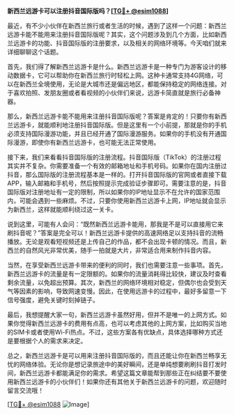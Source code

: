 **新西兰远游卡可以注册抖音国际版吗？[[TG💪+ @esim1088](https://t.me/s/esim1088)]**

最近，有不少小伙伴在新西兰旅行或者生活的时候，遇到了这样一个问题：新西兰远游卡能不能用来注册抖音国际版呢？其实，这个问题涉及到几个方面，比如新西兰远游卡的功能、抖音国际版的注册要求，以及相关的网络环境等。今天咱们就来详细聊聊这个话题。

首先，我们得了解新西兰远游卡是什么。新西兰远游卡是一种专门为游客设计的移动数据卡，它可以帮助你在新西兰旅行时轻松上网。这种卡通常支持4G网络，可以在新西兰全境使用，无论是大城市还是偏远地区，都能保持稳定的网络连接。对于喜欢拍照、发朋友圈或者看视频的小伙伴们来说，远游卡简直就是旅行必备神器。

那么，新西兰远游卡能不能用来注册抖音国际版呢？答案是肯定的！只要你有新西兰远游卡，就能顺利地注册抖音国际版。但是这里有一个小前提，那就是你的手机必须支持国际漫游功能，并且已经开通了国际漫游服务。如果你的手机没有开通国际漫游，即使你有新西兰远游卡，也可能无法正常使用。

接下来，我们来看看抖音国际版的注册流程。抖音国际版（TikTok）的注册过程其实并不复杂。你需要准备一个有效的邮箱地址和手机号码。如果你在国内注册过抖音，那么国际版的注册流程基本是一样的。打开抖音国际版的官网或者直接下载APP，输入邮箱和手机号，然后按照提示完成验证步骤即可。需要注意的是，抖音国际版对注册地址有一定的限制，所以如果你的IP地址显示不在允许的国家范围内，可能会遇到一些麻烦。不过，只要你使用新西兰远游卡上网，IP地址就会显示为新西兰，这样就能顺利绕过这一关卡。

说到这里，可能有人会问：“既然新西兰远游卡能用，那我是不是可以直接用它来刷抖音呢？”答案是完全可以！新西兰远游卡提供的高速网络足以支持抖音的流畅播放。无论是观看短视频还是上传自己的作品，都不会出现卡顿的情况。而且，新西兰的自然风光非常优美，随手一拍就是大片，非常适合用来制作抖音内容。

当然，在享受新西兰远游卡带来的便利的同时，我们也需要注意一些事项。首先，新西兰远游卡的流量是有一定限额的。如果你的流量消耗得比较快，建议及时查看剩余流量，以免超出预算。其次，新西兰的网络环境相对稳定，但偶尔也会受到天气等因素的影响，导致网速变慢。因此，在使用远游卡的过程中，最好多留意一下信号强度，避免关键时刻掉链子。

最后，我想提醒大家一句，新西兰远游卡虽然好用，但并不是唯一的上网方式。如果你觉得新西兰远游卡的费用有点高，也可以考虑其他的上网方案，比如购买当地的SIM卡或者使用Wi-Fi热点。不过，这些方案各有优缺点，具体选择哪种方式还是要根据个人的需求来决定。

总之，新西兰远游卡是可以用来注册抖音国际版的，而且还能让你在新西兰畅享无忧的网络体验。无论你是想记录旅途中的美好瞬间，还是单纯想要刷刷抖音打发时间，新西兰远游卡都能满足你的需求。希望这篇文章能帮到那些正在纠结要不要使用新西兰远游卡的小伙伴们！如果你还有其他关于新西兰远游卡的问题，欢迎随时留言交流哦！

[[TG💪+ @esim1088](https://t.me/s/esim1088) ![Image](https://i.postimg.cc/4NQfJmqS/Snipaste-2025-05-13-00-14-12.png)]